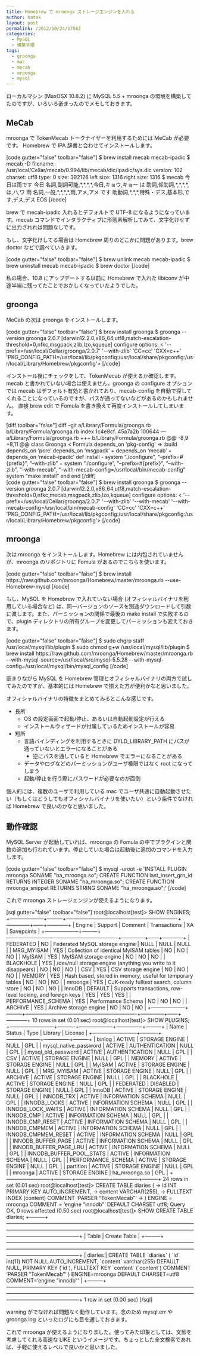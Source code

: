 ```yaml
---
title: Homebrew で mroonga ストレージエンジンを入れる
author: hatak
layout: post
permalink: /2012/10/24/17562
categories:
  - MySQL
  - 構築手順
tags:
  - groonga
  - mac
  - mecab
  - mroonga
  - mysql
---
```

ローカルマシン (MaxOSX 10.8.2) に MySQL 5.5 + mroonga の環境を構築してたのですが、いろいろ嵌まったのでメモしておきます。

<!--more-->

## MeCab

mroonga で TokenMecab トークナイザーを利用するためには MeCab が必要です。 Homebrew で IPA 辞書と合わせてインストールします。

<div>
  [code gutter="false" toolbar="false"] $ brew install mecab mecab-ipadic $ mecab -D filename: /usr/local/Cellar/mecab/0.994/lib/mecab/dic/ipadic/sys.dic version: 102 charset: utf8 type: 0 size: 392126 left size: 1316 right size: 1316 $ mecab 今日は雨です 今日 名詞,副詞可能,*,*,*,*,今日,キョウ,キョー は 助詞,係助詞,*,*,*,*,は,ハ,ワ 雨 名詞,一般,*,*,*,*,雨,アメ,アメ です 助動詞,*,*,*,特殊・デス,基本形,です,デス,デス EOS [/code]
</div>

brew で mecab-ipadic 入れるとデフォルトで UTF-8 になるようになっています。mecab コマンドでインタラクティブに形態素解析してみて、文字化けせずに出力されれば問題なしです。

もし、文字化けしてる場合は Homebrew 周りのどこかに問題があります。brew doctor などで調べていきます。

<div>
  [code gutter="false" toolbar="false"] $ brew unlink mecab mecab-ipadic $ brew uninstall mecab mecab-ipadic $ brew doctor [/code]
</div>

私の場合、10.8 にアップデートする以前に Homebrew で入れた libiconv が中途半端に残ってたことでおかしくなっていたようでした。

## groonga

MeCab の次は groonga をインストールします。

<div>
  [code gutter="false" toolbar="false"] $ brew install groonga $ groonga --version groonga 2.0.7 [darwin12.2.0,x86_64,utf8,match-escalation-threshold=0,nfkc,msgpack,zlib,lzo,kqueue] configure options: < '--prefix=/usr/local/Cellar/groonga/2.0.7' '--with-zlib' 'CC=cc' 'CXX=c++' 'PKG_CONFIG_PATH=/usr/local/lib/pkgconfig:/usr/local/share/pkgconfig:/usr/local/Library/Homebrew/pkgconfig'> [/code]
</div>

インストール後にチェックをして、TokenMecab が使えるか確認します。 mecab と書かれていない場合は使えません。groonga の configure オプションでは mecab はデフォルト有効と書かれており、mecab-config を自動で探してくれることになっているのですが、パスが通ってないなどがあるのかもしれません。 直接 brew edit で Fomula を書き換えて再度インストールしてしまいます。

<div>
  [diff toolbar="false"] diff &#8211;git a/Library/Formula/groonga.rb b/Library/Formula/groonga.rb index 1c4e8cf..45a7a2b 100644 &#8212; a/Library/Formula/groonga.rb +++ b/Library/Formula/groonga.rb @@ -8,9 +8,11 @@ class Groonga < Formula depends_on 'pkg-config' => :build depends_on &#8216;pcre&#8217; depends_on &#8216;msgpack&#8217; + depends_on &#8216;mecab&#8217; + depends_on &#8216;mecab-ipadic&#8217; def install - system &#8220;./configure&#8221;, &#8220;&#8211;prefix=#{prefix}&#8221;, &#8220;&#8211;with-zlib&#8221; + system &#8220;./configure&#8221;, &#8220;&#8211;prefix=#{prefix}&#8221;, &#8220;&#8211;with-zlib&#8221;, &#8220;&#8211;with-mecab&#8221;, &#8220;&#8211;with-mecab-config=/usr/local/bin/mecab-config&#8221; system &#8220;make install&#8221; end end [/diff]
</div>

<div>
  [code gutter="false" toolbar="false"] $ brew install groonga $ groonga --version groonga 2.0.7 [darwin12.2.0,x86_64,utf8,match-escalation-threshold=0,nfkc,mecab,msgpack,zlib,lzo,kqueue] configure options: < '--prefix=/usr/local/Cellar/groonga/2.0.7' '--with-zlib' '--with-mecab' '--with-mecab-config=/usr/local/bin/mecab-config' 'CC=cc' 'CXX=c++' 'PKG_CONFIG_PATH=/usr/local/lib/pkgconfig:/usr/local/share/pkgconfig:/usr/local/Library/Homebrew/pkgconfig'> [/code]
</div>

## mroonga

次は mroonga をインストールします。Homebrew には内包されていませんが、mroonga のリポジトリに Fomula があるのでこちらを使います。

<div>
  [code gutter="false" toolbar="false"] $ brew install https://raw.github.com/mroonga/Homebrew/master/mroonga.rb --use-Homebrew-mysql [/code]
</div>

もし、MySQL を Homebrew で入れていない場合 (オフィシャルバイナリを利用している場合など) は、同一バージョンのソースを別途ダウンロードして引数に渡します。また、パーミッションの関係で最後の make install で失敗するので、plugin ディレクトリの所有グループを変更してパーミッションも変えておきます。

<div>
  [code gutter="false" toolbar="false"] $ sudo chgrp staff /usr/local/mysql/lib/plugin $ sudo chmod g+w /usr/local/mysql/lib/plugin $ brew install https://raw.github.com/mroonga/Homebrew/master/mroonga.rb --with-mysql-source=/usr/local/src/mysql-5.5.28 --with-mysql-config=/usr/local/mysql/bin/mysql_config [/code]
</div>

嵌まりながら MySQL を Homebrew 管理とオフィシャルバイナリの両方で試してみたのですが、基本的には Homebrew で揃えた方が便利かなと思いました。

オフィシャルバイナリの特徴をまとめてみるとこんな感じです。

*   長所 
    *   OS の設定画面で起動/停止、あるいは自動起動設定が行える
    *   インストールウィザードが付属しているためインストールが容易
*   短所 
    *   言語バインディングを利用するときに DYLD\_LIBRARY\_PATH にパスが通っていないとエラーになることがある 
        *   逆にパスを通していると Homebrew でエラーになることがある
    *   データやログなどのパーミッションがユーザ権限ではなく root になってしまう
    *   起動/停止を行う際にパスワードが必要なのが面倒

個人的には、複数のユーザで利用している mac でユーザ共通に自動起動させたい（もしくはどうしてもオフィシャルバイナリを使いたい）という条件でなければ Homebrew で良いのかなと思いました。

## 動作確認

MySQL Server が起動していれば、mroonga の Fomula の中でプラグインと関数の追加も行われています。停止していた場合は起動後に追加のコマンドを入力します。

<div>
  [code gutter="false" toolbar="false"] $ mysql -uroot -e 'INSTALL PLUGIN mroonga SONAME "ha_mroonga.so"; CREATE FUNCTION last_insert_grn_id RETURNS INTEGER SONAME "ha_mroonga.so"; CREATE FUNCTION mroonga_snippet RETURNS STRING SONAME "ha_mroonga.so";' [/code]
</div>

これで mroonga ストレージエンジンが使えるようになります。

<div>
  [sql gutter="false" toolbar="false"] root@localhost[test]> SHOW ENGINES; +&#8212;&#8212;&#8212;&#8212;&#8212;&#8212;&#8211;+&#8212;&#8212;&#8212;+&#8212;&#8212;&#8212;&#8212;&#8212;&#8212;&#8212;&#8212;&#8212;&#8212;&#8212;&#8212;&#8212;&#8212;&#8212;&#8212;&#8212;&#8212;&#8212;&#8212;&#8212;-+&#8212;&#8212;&#8212;&#8212;&#8211;+&#8212;&#8212;+&#8212;&#8212;&#8212;&#8212;+ | Engine | Support | Comment | Transactions | XA | Savepoints | +&#8212;&#8212;&#8212;&#8212;&#8212;&#8212;&#8211;+&#8212;&#8212;&#8212;+&#8212;&#8212;&#8212;&#8212;&#8212;&#8212;&#8212;&#8212;&#8212;&#8212;&#8212;&#8212;&#8212;&#8212;&#8212;&#8212;&#8212;&#8212;&#8212;&#8212;&#8212;-+&#8212;&#8212;&#8212;&#8212;&#8211;+&#8212;&#8212;+&#8212;&#8212;&#8212;&#8212;+ | FEDERATED | NO | Federated MySQL storage engine | NULL | NULL | NULL | | MRG_MYISAM | YES | Collection of identical MyISAM tables | NO | NO | NO | | MyISAM | YES | MyISAM storage engine | NO | NO | NO | | BLACKHOLE | YES | /dev/null storage engine (anything you write to it disappears) | NO | NO | NO | | CSV | YES | CSV storage engine | NO | NO | NO | | MEMORY | YES | Hash based, stored in memory, useful for temporary tables | NO | NO | NO | | mroonga | YES | CJK-ready fulltext search, column store | NO | NO | NO | | InnoDB | DEFAULT | Supports transactions, row-level locking, and foreign keys | YES | YES | YES | | PERFORMANCE_SCHEMA | YES | Performance Schema | NO | NO | NO | | ARCHIVE | YES | Archive storage engine | NO | NO | NO | +&#8212;&#8212;&#8212;&#8212;&#8212;&#8212;&#8211;+&#8212;&#8212;&#8212;+&#8212;&#8212;&#8212;&#8212;&#8212;&#8212;&#8212;&#8212;&#8212;&#8212;&#8212;&#8212;&#8212;&#8212;&#8212;&#8212;&#8212;&#8212;&#8212;&#8212;&#8212;-+&#8212;&#8212;&#8212;&#8212;&#8211;+&#8212;&#8212;+&#8212;&#8212;&#8212;&#8212;+ 10 rows in set (0.01 sec) root@localhost[test]> SHOW PLUGINS; +&#8212;&#8212;&#8212;&#8212;&#8212;&#8212;&#8212;&#8212;&#8211;+&#8212;&#8212;&#8212;-+&#8212;&#8212;&#8212;&#8212;&#8212;&#8212;&#8211;+&#8212;&#8212;&#8212;&#8212;&#8212;+&#8212;&#8212;&#8212;+ | Name | Status | Type | Library | License | +&#8212;&#8212;&#8212;&#8212;&#8212;&#8212;&#8212;&#8212;&#8211;+&#8212;&#8212;&#8212;-+&#8212;&#8212;&#8212;&#8212;&#8212;&#8212;&#8211;+&#8212;&#8212;&#8212;&#8212;&#8212;+&#8212;&#8212;&#8212;+ | binlog | ACTIVE | STORAGE ENGINE | NULL | GPL | | mysql_native_password | ACTIVE | AUTHENTICATION | NULL | GPL | | mysql_old_password | ACTIVE | AUTHENTICATION | NULL | GPL | | CSV | ACTIVE | STORAGE ENGINE | NULL | GPL | | MEMORY | ACTIVE | STORAGE ENGINE | NULL | GPL | | MyISAM | ACTIVE | STORAGE ENGINE | NULL | GPL | | MRG_MYISAM | ACTIVE | STORAGE ENGINE | NULL | GPL | | ARCHIVE | ACTIVE | STORAGE ENGINE | NULL | GPL | | BLACKHOLE | ACTIVE | STORAGE ENGINE | NULL | GPL | | FEDERATED | DISABLED | STORAGE ENGINE | NULL | GPL | | InnoDB | ACTIVE | STORAGE ENGINE | NULL | GPL | | INNODB_TRX | ACTIVE | INFORMATION SCHEMA | NULL | GPL | | INNODB_LOCKS | ACTIVE | INFORMATION SCHEMA | NULL | GPL | | INNODB_LOCK_WAITS | ACTIVE | INFORMATION SCHEMA | NULL | GPL | | INNODB_CMP | ACTIVE | INFORMATION SCHEMA | NULL | GPL | | INNODB_CMP_RESET | ACTIVE | INFORMATION SCHEMA | NULL | GPL | | INNODB_CMPMEM | ACTIVE | INFORMATION SCHEMA | NULL | GPL | | INNODB_CMPMEM_RESET | ACTIVE | INFORMATION SCHEMA | NULL | GPL | | INNODB_BUFFER_PAGE | ACTIVE | INFORMATION SCHEMA | NULL | GPL | | INNODB_BUFFER_PAGE_LRU | ACTIVE | INFORMATION SCHEMA | NULL | GPL | | INNODB_BUFFER_POOL_STATS | ACTIVE | INFORMATION SCHEMA | NULL | GPL | | PERFORMANCE_SCHEMA | ACTIVE | STORAGE ENGINE | NULL | GPL | | partition | ACTIVE | STORAGE ENGINE | NULL | GPL | | mroonga | ACTIVE | STORAGE ENGINE | ha_mroonga.so | GPL | +&#8212;&#8212;&#8212;&#8212;&#8212;&#8212;&#8212;&#8212;&#8211;+&#8212;&#8212;&#8212;-+&#8212;&#8212;&#8212;&#8212;&#8212;&#8212;&#8211;+&#8212;&#8212;&#8212;&#8212;&#8212;+&#8212;&#8212;&#8212;+ 24 rows in set (0.01 sec) root@localhost[test]> CREATE TABLE diaries ( -> id INT PRIMARY KEY AUTO_INCREMENT, -> content VARCHAR(255), -> FULLTEXT INDEX (content) COMMENT &#8216;PARSER &#8220;TokenMecab&#8221;&#8216; -> ) ENGINE = mroonga COMMENT = &#8216;engine &#8220;innodb&#8221;&#8216; DEFAULT CHARSET utf8; Query OK, 0 rows affected (0.50 sec) root@localhost[test]> SHOW CREATE TABLE diaries; +&#8212;&#8212;&#8212;+&#8212;&#8212;&#8212;&#8212;&#8212;&#8212;&#8212;&#8212;&#8212;&#8212;&#8212;&#8212;&#8212;&#8212;&#8212;&#8212;&#8212;&#8212;&#8212;&#8212;&#8212;&#8212;&#8212;&#8212;&#8212;&#8212;&#8212;&#8212;&#8212;&#8212;&#8212;&#8212;&#8212;&#8212;&#8212;&#8212;&#8212;&#8212;&#8212;&#8212;&#8212;&#8212;&#8212;&#8212;&#8212;&#8212;&#8212;&#8212;&#8212;&#8212;&#8212;&#8212;&#8212;&#8212;&#8212;&#8212;&#8212;&#8212;&#8212;&#8212;&#8212;&#8212;&#8212;&#8212;&#8212;&#8212;&#8212;&#8212;&#8212;&#8212;&#8212;&#8212;&#8212;&#8212;&#8212;&#8212;&#8212;&#8212;&#8212;&#8212;&#8212;&#8212;&#8212;&#8212;&#8212;&#8212;+ | Table | Create Table | +&#8212;&#8212;&#8212;+&#8212;&#8212;&#8212;&#8212;&#8212;&#8212;&#8212;&#8212;&#8212;&#8212;&#8212;&#8212;&#8212;&#8212;&#8212;&#8212;&#8212;&#8212;&#8212;&#8212;&#8212;&#8212;&#8212;&#8212;&#8212;&#8212;&#8212;&#8212;&#8212;&#8212;&#8212;&#8212;&#8212;&#8212;&#8212;&#8212;&#8212;&#8212;&#8212;&#8212;&#8212;&#8212;&#8212;&#8212;&#8212;&#8212;&#8212;&#8212;&#8212;&#8212;&#8212;&#8212;&#8212;&#8212;&#8212;&#8212;&#8212;&#8212;&#8212;&#8212;&#8212;&#8212;&#8212;&#8212;&#8212;&#8212;&#8212;&#8212;&#8212;&#8212;&#8212;&#8212;&#8212;&#8212;&#8212;&#8212;&#8212;&#8212;&#8212;&#8212;&#8212;&#8212;&#8212;&#8212;&#8212;&#8212;+ | diaries | CREATE TABLE `diaries` ( `id` int(11) NOT NULL AUTO_INCREMENT, `content` varchar(255) DEFAULT NULL, PRIMARY KEY (`id`), FULLTEXT KEY `content` (`content`) COMMENT &#8216;PARSER &#8220;TokenMecab&#8221;&#8216; ) ENGINE=mroonga DEFAULT CHARSET=utf8 COMMENT=&#8217;engine &#8220;innodb&#8221;&#8216; | +&#8212;&#8212;&#8212;+&#8212;&#8212;&#8212;&#8212;&#8212;&#8212;&#8212;&#8212;&#8212;&#8212;&#8212;&#8212;&#8212;&#8212;&#8212;&#8212;&#8212;&#8212;&#8212;&#8212;&#8212;&#8212;&#8212;&#8212;&#8212;&#8212;&#8212;&#8212;&#8212;&#8212;&#8212;&#8212;&#8212;&#8212;&#8212;&#8212;&#8212;&#8212;&#8212;&#8212;&#8212;&#8212;&#8212;&#8212;&#8212;&#8212;&#8212;&#8212;&#8212;&#8212;&#8212;&#8212;&#8212;&#8212;&#8212;&#8212;&#8212;&#8212;&#8212;&#8212;&#8212;&#8212;&#8212;&#8212;&#8212;&#8212;&#8212;&#8212;&#8212;&#8212;&#8212;&#8212;&#8212;&#8212;&#8212;&#8212;&#8212;&#8212;&#8212;&#8212;&#8212;&#8212;&#8212;&#8212;&#8212;&#8212;+ 1 row in set (0.00 sec) [/sql]
</div>

warning がでなければ問題なく動作しています。念のため mysql.err や groonga.log といったログにも目を通しておきます。

これで mroonga が使えるようになりました。使ってみた印象としては、文節を考慮してくれる高速な LIKE というイメージです。ちょっとした全文検索であれば、手軽に使えるレベルで良いかと思いました。
